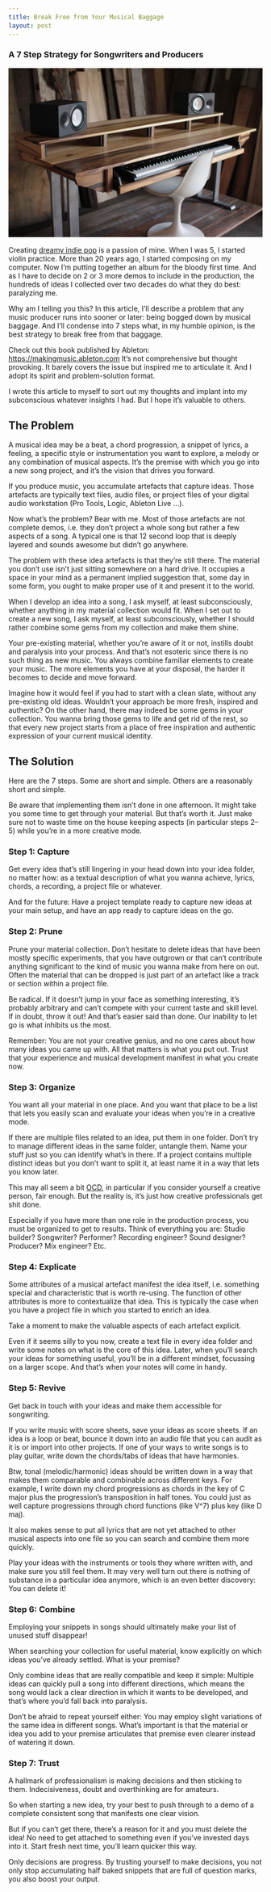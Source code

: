 ```yaml
---
title: Break Free from Your Musical Baggage
layout: post
---
```


### A 7 Step Strategy for Songwriters and Producers

![poster image](/blog-images/self-development/break-free-from-your-musical-baggage/audio-work-station.jpeg)

Creating [dreamy indie pop](https://www.facebook.com/mellowtreemusic/) is a passion of mine. When I was 5, I started violin practice. More than 20 years ago, I started composing on my computer. Now I’m putting together an album for the bloody first time. And as I have to decide on 2 or 3 more demos to include in the production, the hundreds of ideas I collected over two decades do what they do best: paralyzing me.

Why am I telling you this? In this article, I’ll describe a problem that any music producer runs into sooner or later: being bogged down by musical baggage. And I’ll condense into 7 steps what, in my humble opinion, is the best strategy to break free from that baggage.

Check out this book published by Ableton: <https://makingmusic.ableton.com> It’s not comprehensive but thought provoking. It barely covers the issue but inspired me to articulate it. And I adopt its spirit and problem-solution format.

I wrote this article to myself to sort out my thoughts and implant into my subconscious whatever insights I had. But I hope it’s valuable to others.

## The Problem

A musical idea may be a beat, a chord progression, a snippet of lyrics, a feeling, a specific style or instrumentation you want to explore, a melody or any combination of musical aspects. It’s the premise with which you go into a new song project, and it’s the vision that drives you forward.

If you produce music, you accumulate artefacts that capture ideas. Those artefacts are typically text files, audio files, or project files of your digital audio workstation (Pro Tools, Logic, Ableton Live …).

Now what’s the problem? Bear with me. Most of those artefacts are not complete demos, i.e. they don’t project a whole song but rather a few aspects of a song. A typical one is that 12 second loop that is deeply layered and sounds awesome but didn’t go anywhere.

The problem with these idea artefacts is that they’re still there. The material you don’t use isn’t just sitting somewhere on a hard drive. It occupies a space in your mind as a permanent implied suggestion that, some day in some form, you ought to make proper use of it and present it to the world.

When I develop an idea into a song, I ask myself, at least subconsciously, whether anything in my material collection would fit. When I set out to create a new song, I ask myself, at least subconsciously, whether I should rather combine some gems from my collection and make them shine.

Your pre-existing material, whether you’re aware of it or not, instills doubt and paralysis into your process. And that’s not esoteric since there is no such thing as new music. You always combine familiar elements to create your music. The more elements you have at your disposal, the harder it becomes to decide and move forward.

Imagine how it would feel if you had to start with a clean slate, without any pre-existing old ideas. Wouldn’t your approach be more fresh, inspired and authentic? On the other hand, there may indeed be some gems in your collection. You wanna bring those gems to life and get rid of the rest, so that every new project starts from a place of free inspiration and authentic expression of your current musical identity.

## The Solution

Here are the 7 steps. Some are short and simple. Others are a reasonably short and simple.

Be aware that implementing them isn’t done in one afternoon. It might take you some time to get through your material. But that’s worth it. Just make sure not to waste time on the house keeping aspects (in particular steps 2–5) while you’re in a more creative mode.

### Step 1: Capture

Get every idea that’s still lingering in your head down into your idea folder, no matter how: as a textual description of what you wanna achieve, lyrics, chords, a recording, a project file or whatever.

And for the future: Have a project template ready to capture new ideas at your main setup, and have an app ready to capture ideas on the go.

### Step 2: Prune

Prune your material collection. Don’t hesitate to delete ideas that have been mostly specific experiments, that you have outgrown or that can’t contribute anything significant to the kind of music you wanna make from here on out. Often the material that can be dropped is just part of an artefact like a track or section within a project file.

Be radical. If it doesn’t jump in your face as something interesting, it’s probably arbitrary and can’t compete with your current taste and skill level. If in doubt, throw it out! And that’s easier said than done. Our inability to let go is what inhibits us the most.

Remember: You are not your creative genius, and no one cares about how many ideas you came up with. All that matters is what you put out. Trust that your experience and musical development manifest in what you create now.

### Step 3: Organize

You want all your material in one place. And you want that place to be a list that lets you easily scan and evaluate your ideas when you’re in a creative mode.

If there are multiple files related to an idea, put them in one folder. Don’t try to manage different ideas in the same folder, untangle them. Name your stuff just so you can identify what’s in there. If a project contains multiple distinct ideas but you don’t want to split it, at least name it in a way that lets you know later.

This may all seem a bit [OCD](https://en.wikipedia.org/wiki/Obsessive–compulsive_disorder), in particular if you consider yourself a creative person, fair enough. But the reality is, it’s just how creative professionals get shit done.

Especially if you have more than one role in the production process, you must be organized to get to results. Think of everything you are: Studio builder? Songwriter? Performer? Recording engineer? Sound designer? Producer? Mix engineer? Etc.

### Step 4: Explicate

Some attributes of a musical artefact manifest the idea itself, i.e. something special and characteristic that is worth re-using. The function of other attributes is more to contextualize that idea. This is typically the case when you have a project file in which you started to enrich an idea.

Take a moment to make the valuable aspects of each artefact explicit.

Even if it seems silly to you now, create a text file in every idea folder and write some notes on what is the core of this idea. Later, when you’ll search your ideas for something useful, you’ll be in a different mindset, focussing on a larger scope. And that’s when your notes will come in handy.

### Step 5: Revive

Get back in touch with your ideas and make them accessible for songwriting.

If you write music with score sheets, save your ideas as score sheets. If an idea is a loop or beat, bounce it down into an audio file that you can audit as it is or import into other projects. If one of your ways to write songs is to play guitar, write down the chords/tabs of ideas that have harmonies.

Btw, tonal (melodic/harmonic) ideas should be written down in a way that makes them comparable and combinable across different keys. For example, I write down my chord progressions as chords in the key of C major plus the progression’s transposition in half tones. You could just as well capture progressions through chord functions (like V^7) plus key (like D maj).

It also makes sense to put all lyrics that are not yet attached to other musical aspects into one file so you can search and combine them more quickly.

Play your ideas with the instruments or tools they where written with, and make sure you still feel them. It may very well turn out there is nothing of substance in a particular idea anymore, which is an even better discovery: You can delete it!

### Step 6: Combine

Employing your snippets in songs should ultimately make your list of unused stuff disappear!

When searching your collection for useful material, know explicitly on which ideas you’ve already settled. What is your premise?

Only combine ideas that are really compatible and keep it simple: Multiple ideas can quickly pull a song into different directions, which means the song would lack a clear direction in which it wants to be developed, and that’s where you’d fall back into paralysis.

Don’t be afraid to repeat yourself either: You may employ slight variations of the same idea in different songs. What’s important is that the material or idea you add to your premise articulates that premise even clearer instead of watering it down.

### Step 7: Trust

A hallmark of professionalism is making decisions and then sticking to them. Indecisiveness, doubt and overthinking are for amateurs.

So when starting a new idea, try your best to push through to a demo of a complete consistent song that manifests one clear vision.

But if you can’t get there, there’s a reason for it and you must delete the idea! No need to get attached to something even if you’ve invested days into it. Start fresh next time, you’ll learn quicker this way.

Only decisions are progress. By trusting yourself to make decisions, you not only stop accumulating half baked snippets that are full of question marks, you also boost your output.